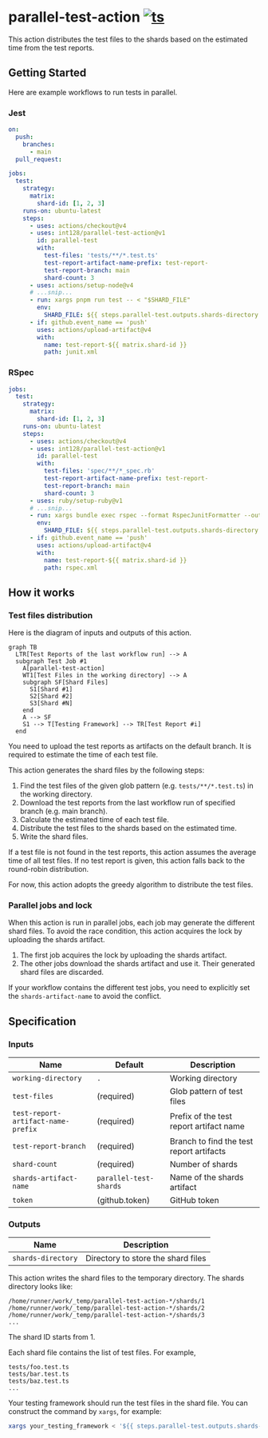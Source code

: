 # parallel-test-action [![ts](https://github.com/int128/parallel-test-action/actions/workflows/ts.yaml/badge.svg)](https://github.com/int128/parallel-test-action/actions/workflows/ts.yaml)

This action distributes the test files to the shards based on the estimated time from the test reports.

## Getting Started

Here are example workflows to run tests in parallel.

### Jest

```yaml
on:
  push:
    branches:
      - main
  pull_request:

jobs:
  test:
    strategy:
      matrix:
        shard-id: [1, 2, 3]
    runs-on: ubuntu-latest
    steps:
      - uses: actions/checkout@v4
      - uses: int128/parallel-test-action@v1
        id: parallel-test
        with:
          test-files: 'tests/**/*.test.ts'
          test-report-artifact-name-prefix: test-report-
          test-report-branch: main
          shard-count: 3
      - uses: actions/setup-node@v4
      # ...snip...
      - run: xargs pnpm run test -- < "$SHARD_FILE"
        env:
          SHARD_FILE: ${{ steps.parallel-test.outputs.shards-directory }}/${{ matrix.shard-id }}
      - if: github.event_name == 'push'
        uses: actions/upload-artifact@v4
        with:
          name: test-report-${{ matrix.shard-id }}
          path: junit.xml
```

### RSpec

```yaml
jobs:
  test:
    strategy:
      matrix:
        shard-id: [1, 2, 3]
    runs-on: ubuntu-latest
    steps:
      - uses: actions/checkout@v4
      - uses: int128/parallel-test-action@v1
        id: parallel-test
        with:
          test-files: 'spec/**/*_spec.rb'
          test-report-artifact-name-prefix: test-report-
          test-report-branch: main
          shard-count: 3
      - uses: ruby/setup-ruby@v1
      # ...snip...
      - run: xargs bundle exec rspec --format RspecJunitFormatter --out rspec.xml < "$SHARD_FILE"
        env:
          SHARD_FILE: ${{ steps.parallel-test.outputs.shards-directory }}/${{ matrix.shard-id }}
      - if: github.event_name == 'push'
        uses: actions/upload-artifact@v4
        with:
          name: test-report-${{ matrix.shard-id }}
          path: rspec.xml
```

## How it works

### Test files distribution

Here is the diagram of inputs and outputs of this action.

```mermaid
graph TB
  LTR[Test Reports of the last workflow run] --> A
  subgraph Test Job #1
    A[parallel-test-action]
    WT1[Test Files in the working directory] --> A
    subgraph SF[Shard Files]
      S1[Shard #1]
      S2[Shard #2]
      S3[Shard #N]
    end
    A --> SF
    S1 --> T[Testing Framework] --> TR[Test Report #i]
  end
```

You need to upload the test reports as artifacts on the default branch.
It is required to estimate the time of each test file.

This action generates the shard files by the following steps:

1. Find the test files of the given glob pattern (e.g. `tests/**/*.test.ts`) in the working directory.
2. Download the test reports from the last workflow run of specified branch (e.g. main branch).
3. Calculate the estimated time of each test file.
4. Distribute the test files to the shards based on the estimated time.
5. Write the shard files.

If a test file is not found in the test reports, this action assumes the average time of all test files.
If no test report is given, this action falls back to the round-robin distribution.

For now, this action adopts the greedy algorithm to distribute the test files.

### Parallel jobs and lock

When this action is run in parallel jobs, each job may generate the different shard files.
To avoid the race condition, this action acquires the lock by uploading the shards artifact.

1. The first job acquires the lock by uploading the shards artifact.
2. The other jobs download the shards artifact and use it. Their generated shard files are discarded.

If your workflow contains the different test jobs,
you need to explicitly set the `shards-artifact-name` to avoid the conflict.

## Specification

### Inputs

| Name                               | Default                | Description                              |
| ---------------------------------- | ---------------------- | ---------------------------------------- |
| `working-directory`                | `.`                    | Working directory                        |
| `test-files`                       | (required)             | Glob pattern of test files               |
| `test-report-artifact-name-prefix` | (required)             | Prefix of the test report artifact name  |
| `test-report-branch`               | (required)             | Branch to find the test report artifacts |
| `shard-count`                      | (required)             | Number of shards                         |
| `shards-artifact-name`             | `parallel-test-shards` | Name of the shards artifact              |
| `token`                            | (github.token)         | GitHub token                             |

### Outputs

| Name               | Description                        |
| ------------------ | ---------------------------------- |
| `shards-directory` | Directory to store the shard files |

This action writes the shard files to the temporary directory.
The shards directory looks like:

```
/home/runner/work/_temp/parallel-test-action-*/shards/1
/home/runner/work/_temp/parallel-test-action-*/shards/2
/home/runner/work/_temp/parallel-test-action-*/shards/3
...
```

The shard ID starts from 1.

Each shard file contains the list of test files.
For example,

```
tests/foo.test.ts
tests/bar.test.ts
tests/baz.test.ts
...
```

Your testing framework should run the test files in the shard file.
You can construct the command by `xargs`, for example:

```sh
xargs your_testing_framework < '${{ steps.parallel-test.outputs.shards-directory }}/${{ matrix.shard-id }}'
```
